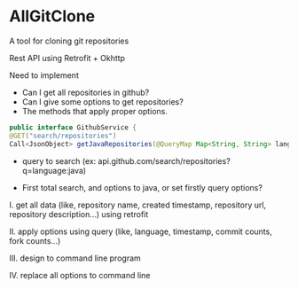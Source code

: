 # AllGitClone
A tool for cloning git repositories

Rest API using Retrofit + Okhttp

Need to implement
- Can I get all repositories in github?
- Can I give some options to get repositories?
- The methods that apply proper options.
```java
public interface GithubService {
@GET("search/repositories")
Call<JsonObject> getJavaRepositories(@QueryMap Map<String, String> lang);
```
  - query to search (ex: api.github.com/search/repositories?q=language:java)

- First total search, and options to java, or set firstly query options?


I. get all data (like, repository name, created timestamp, repository url, repository description...) using retrofit

II. apply options using query (like, language, timestamp, commit counts, fork counts...)

III. design to command line program

IV. replace all options to command line

